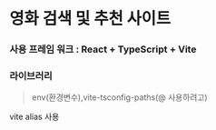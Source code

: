 # 영화 검색 및 추천 사이트

### 사용 프레임 워크 : React + TypeScript + Vite

### 라이브러리

> env(환경변수),vite-tsconfig-paths(@ 사용하려고)

vite alias 사용

>
